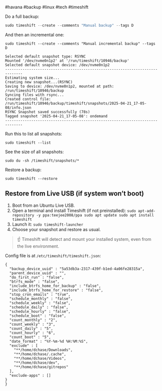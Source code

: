 #havana #backup #linux #tech #timeshift

Do a full backup:

``` powershell
sudo timeshift --create --comments "Manual backup" --tags D
```

And then an incremental one:

```
sudo timeshift --create --comments "Manual incremental backup" --tags D
```

```
Selected default snapshot type: RSYNC
Mounted '/dev/nvme0n1p2' at '/run/timeshift/10946/backup'
Selected default snapshot device: /dev/nvme0n1p2
------------------------------------------------------------------------------
Estimating system size...
Creating new snapshot...(RSYNC)
Saving to device: /dev/nvme0n1p2, mounted at path: /run/timeshift/10946/backup
Syncing files with rsync...
Created control file: /run/timeshift/10946/backup/timeshift/snapshots/2025-04-21_17-05-08/info.json
RSYNC Snapshot saved successfully (78s)
Tagged snapshot '2025-04-21_17-05-08': ondemand
------------------------------------------------------------------------------
```

Run this to list all snapshots:

```
sudo timeshift --list
```

See the size of all snapshots:

```
sudo du -sh /timeshift/snapshots/*
```

Restore a backup:

```
sudo timeshift --restore
```

## Restore from Live USB (if system won’t boot)

1. Boot from an Ubuntu Live USB.
2. Open a terminal and install Timeshift (if not preinstalled):
    `sudo apt-add-repository -y ppa:teejee2008/ppa sudo apt update sudo apt install timeshift`
3. Launch it:
    `sudo timeshift-launcher`
4. Choose your snapshot and restore as usual.

> ☝️ Timeshift will detect and mount your installed system, even from the live environment.

Config file is at `/etc/timeshift/timeshift.json`:

```
{
  "backup_device_uuid" : "5a53db3a-2317-439f-b1ed-4a06fe28315a",
  "parent_device_uuid" : "",
  "do_first_run" : "false",
  "btrfs_mode" : "false",
  "include_btrfs_home_for_backup" : "false",
  "include_btrfs_home_for_restore" : "false",
  "stop_cron_emails" : "true",
  "schedule_monthly" : "false",
  "schedule_weekly" : "false",
  "schedule_daily" : "false",
  "schedule_hourly" : "false",
  "schedule_boot" : "false",
  "count_monthly" : "2",
  "count_weekly" : "3",
  "count_daily" : "5",
  "count_hourly" : "6",
  "count_boot" : "5",
  "date_format" : "%Y-%m-%d %H:%M:%S",
  "exclude" : [
    "**/home/dchase/Downloads",
    "**/home/dchase/.cache",
    "**/home/dchase/Videos",
    "**/home/dchase/dev",
    "**/home/dchase/gitrepos"
  ],
  "exclude-apps" : []
}
}
```